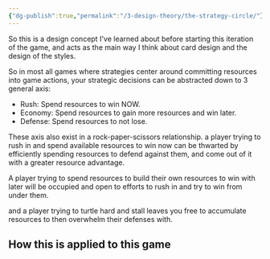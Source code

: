 ```yaml
---
{"dg-publish":true,"permalink":"/3-design-theory/the-strategy-circle/"}
---
```


So this is a design concept I've learned about before starting this iteration of the game, and acts as the main way I think about card design and the design of the styles.

So in most all games where strategies center around committing resources into game actions, your strategic decisions can be abstracted down to 3 general axis:

- Rush: Spend resources to win NOW.
- Economy: Spend resources to gain more resources and win later.
- Defense: Spend resources to not lose.

These axis also exist in a rock-paper-scissors relationship. a player trying to rush in and spend available resources to win now can be thwarted by efficiently spending resources to defend against them, and come out of it with a greater resource advantage.

A player trying to spend resources to build their own resources to win with later will be occupied and open to efforts to rush in and try to win from under them.

and a player trying to turtle hard and stall leaves you free to accumulate resources to then overwhelm their defenses with.

## How this is applied to this game



